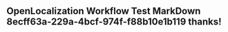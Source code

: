 <properties
ms.topic="hero-topic"
ms.test1="hero-topic"
ms.test2="test"/>

## OpenLocalization Workflow Test MarkDown 8ecff63a-229a-4bcf-974f-f88b10e1b119 thanks!
